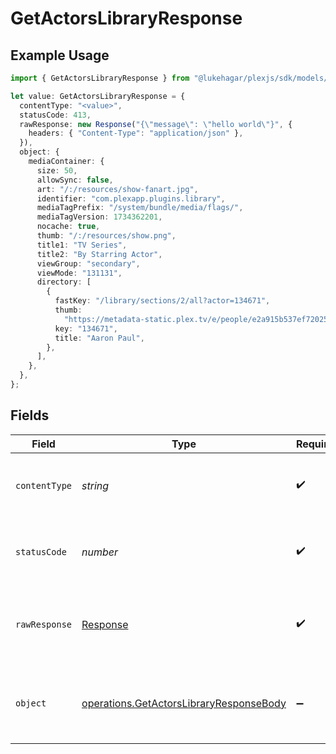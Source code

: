 # GetActorsLibraryResponse

## Example Usage

```typescript
import { GetActorsLibraryResponse } from "@lukehagar/plexjs/sdk/models/operations";

let value: GetActorsLibraryResponse = {
  contentType: "<value>",
  statusCode: 413,
  rawResponse: new Response("{\"message\": \"hello world\"}", {
    headers: { "Content-Type": "application/json" },
  }),
  object: {
    mediaContainer: {
      size: 50,
      allowSync: false,
      art: "/:/resources/show-fanart.jpg",
      identifier: "com.plexapp.plugins.library",
      mediaTagPrefix: "/system/bundle/media/flags/",
      mediaTagVersion: 1734362201,
      nocache: true,
      thumb: "/:/resources/show.png",
      title1: "TV Series",
      title2: "By Starring Actor",
      viewGroup: "secondary",
      viewMode: "131131",
      directory: [
        {
          fastKey: "/library/sections/2/all?actor=134671",
          thumb:
            "https://metadata-static.plex.tv/e/people/e2a915b537ef720252b6d408bc1f91b3.jpg",
          key: "134671",
          title: "Aaron Paul",
        },
      ],
    },
  },
};
```

## Fields

| Field                                                                                                     | Type                                                                                                      | Required                                                                                                  | Description                                                                                               |
| --------------------------------------------------------------------------------------------------------- | --------------------------------------------------------------------------------------------------------- | --------------------------------------------------------------------------------------------------------- | --------------------------------------------------------------------------------------------------------- |
| `contentType`                                                                                             | *string*                                                                                                  | :heavy_check_mark:                                                                                        | HTTP response content type for this operation                                                             |
| `statusCode`                                                                                              | *number*                                                                                                  | :heavy_check_mark:                                                                                        | HTTP response status code for this operation                                                              |
| `rawResponse`                                                                                             | [Response](https://developer.mozilla.org/en-US/docs/Web/API/Response)                                     | :heavy_check_mark:                                                                                        | Raw HTTP response; suitable for custom response parsing                                                   |
| `object`                                                                                                  | [operations.GetActorsLibraryResponseBody](../../../sdk/models/operations/getactorslibraryresponsebody.md) | :heavy_minus_sign:                                                                                        | Successful response containing media container data.                                                      |